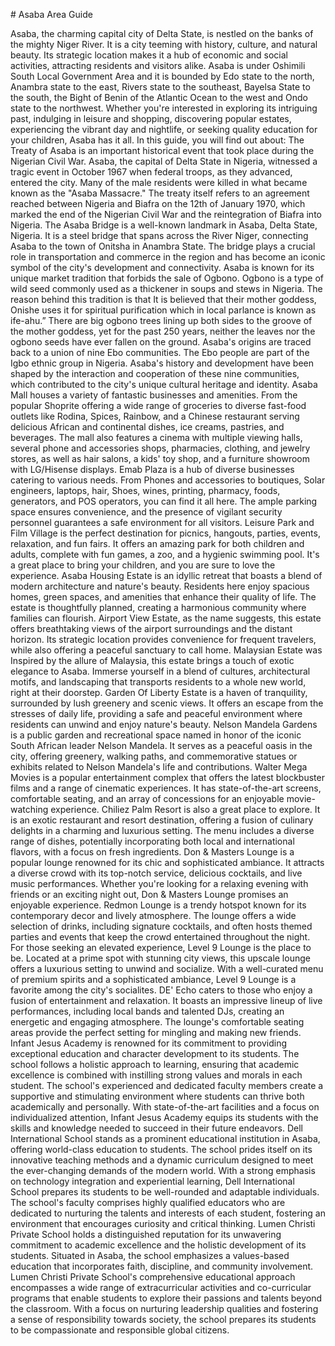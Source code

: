 \# Asaba Area Guide

Asaba, the charming capital city of Delta State, is nestled on the banks of the mighty Niger River. It is a city teeming with history, culture, and natural beauty. Its strategic location makes it a hub of economic and social activities, attracting residents and visitors alike. Asaba is under Oshimili South Local Government Area and it is bounded by Edo state to the north, Anambra state to the east, Rivers state to the southeast, Bayelsa State to the south, the Bight of Benin of the Atlantic Ocean to the west and Ondo state to the northwest. Whether you're interested in exploring its intriguing past, indulging in leisure and shopping, discovering popular estates, experiencing the vibrant day and nightlife, or seeking quality education for your children, Asaba has it all. In this guide, you will find out about: The Treaty of Asaba is an important historical event that took place during the Nigerian Civil War. Asaba, the capital of Delta State in Nigeria, witnessed a tragic event in October 1967 when federal troops, as they advanced, entered the city. Many of the male residents were killed in what became known as the "Asaba Massacre." The treaty itself refers to an agreement reached between Nigeria and Biafra on the 12th of January 1970, which marked the end of the Nigerian Civil War and the reintegration of Biafra into Nigeria. The Asaba Bridge is a well\-known landmark in Asaba, Delta State, Nigeria. It is a steel bridge that spans across the River Niger, connecting Asaba to the town of Onitsha in Anambra State. The bridge plays a crucial role in transportation and commerce in the region and has become an iconic symbol of the city's development and connectivity. Asaba is known for its unique market tradition that forbids the sale of Ogbono. Ogbono is a type of wild seed commonly used as a thickener in soups and stews in Nigeria. The reason behind this tradition is that It is believed that their mother goddess, Onishe uses it for spiritual purification which in local parlance is known as ife\-ahu.” There are big ogbono trees lining up both sides to the groove of the mother goddess, yet for the past 250 years, neither the leaves nor the ogbono seeds have ever fallen on the ground. Asaba's origins are traced back to a union of nine Ebo communities. The Ebo people are part of the Igbo ethnic group in Nigeria. Asaba's history and development have been shaped by the interaction and cooperation of these nine communities, which contributed to the city's unique cultural heritage and identity. Asaba Mall houses a variety of fantastic businesses and amenities. From the popular Shoprite offering a wide range of groceries to diverse fast\-food outlets like Rodina, Spices, Rainbow, and a Chinese restaurant serving delicious African and continental dishes, ice creams, pastries, and beverages. The mall also features a cinema with multiple viewing halls, several phone and accessories shops, pharmacies, clothing, and jewelry stores, as well as hair salons, a kids' toy shop, and a furniture showroom with LG/Hisense displays. Emab Plaza is a hub of diverse businesses catering to various needs. From Phones and accessories to boutiques, Solar engineers, laptops, hair, Shoes, wines, printing, pharmacy, foods, generators, and POS operators, you can find it all here. The ample parking space ensures convenience, and the presence of vigilant security personnel guarantees a safe environment for all visitors. Leisure Park and Film Village is the perfect destination for picnics, hangouts, parties, events, relaxation, and fun fairs. It offers an amazing park for both children and adults, complete with fun games, a zoo, and a hygienic swimming pool. It's a great place to bring your children, and you are sure to love the experience. Asaba Housing Estate is an idyllic retreat that boasts a blend of modern architecture and nature's beauty. Residents here enjoy spacious homes, green spaces, and amenities that enhance their quality of life. The estate is thoughtfully planned, creating a harmonious community where families can flourish. Airport View Estate, as the name suggests, this estate offers breathtaking views of the airport surroundings and the distant horizon. Its strategic location provides convenience for frequent travelers, while also offering a peaceful sanctuary to call home. Malaysian Estate was Inspired by the allure of Malaysia, this estate brings a touch of exotic elegance to Asaba. Immerse yourself in a blend of cultures, architectural motifs, and landscaping that transports residents to a whole new world, right at their doorstep. Garden Of Liberty Estate is a haven of tranquility, surrounded by lush greenery and scenic views. It offers an escape from the stresses of daily life, providing a safe and peaceful environment where residents can unwind and enjoy nature's beauty. Nelson Mandela Gardens is a public garden and recreational space named in honor of the iconic South African leader Nelson Mandela. It serves as a peaceful oasis in the city, offering greenery, walking paths, and commemorative statues or exhibits related to Nelson Mandela's life and contributions. Walter Mega Movies is a popular entertainment complex that offers the latest blockbuster films and a range of cinematic experiences. It has state\-of\-the\-art screens, comfortable seating, and an array of concessions for an enjoyable movie\-watching experience. Chiliez Palm Resort is also a great place to explore. It is an exotic restaurant and resort destination, offering a fusion of culinary delights in a charming and luxurious setting. The menu includes a diverse range of dishes, potentially incorporating both local and international flavors, with a focus on fresh ingredients. Don \& Masters Lounge is a popular lounge renowned for its chic and sophisticated ambiance. It attracts a diverse crowd with its top\-notch service, delicious cocktails, and live music performances. Whether you're looking for a relaxing evening with friends or an exciting night out, Don \& Masters Lounge promises an enjoyable experience. Redmon Lounge is a trendy hotspot known for its contemporary decor and lively atmosphere. The lounge offers a wide selection of drinks, including signature cocktails, and often hosts themed parties and events that keep the crowd entertained throughout the night. For those seeking an elevated experience, Level 9 Lounge is the place to be. Located at a prime spot with stunning city views, this upscale lounge offers a luxurious setting to unwind and socialize. With a well\-curated menu of premium spirits and a sophisticated ambiance, Level 9 Lounge is a favorite among the city's socialites. DE' Echo caters to those who enjoy a fusion of entertainment and relaxation. It boasts an impressive lineup of live performances, including local bands and talented DJs, creating an energetic and engaging atmosphere. The lounge's comfortable seating areas provide the perfect setting for mingling and making new friends. Infant Jesus Academy is renowned for its commitment to providing exceptional education and character development to its students. The school follows a holistic approach to learning, ensuring that academic excellence is combined with instilling strong values and morals in each student. The school's experienced and dedicated faculty members create a supportive and stimulating environment where students can thrive both academically and personally. With state\-of\-the\-art facilities and a focus on individualized attention, Infant Jesus Academy equips its students with the skills and knowledge needed to succeed in their future endeavors. Dell International School stands as a prominent educational institution in Asaba, offering world\-class education to students. The school prides itself on its innovative teaching methods and a dynamic curriculum designed to meet the ever\-changing demands of the modern world. With a strong emphasis on technology integration and experiential learning, Dell International School prepares its students to be well\-rounded and adaptable individuals. The school's faculty comprises highly qualified educators who are dedicated to nurturing the talents and interests of each student, fostering an environment that encourages curiosity and critical thinking. Lumen Christi Private School holds a distinguished reputation for its unwavering commitment to academic excellence and the holistic development of its students. Situated in Asaba, the school emphasizes a values\-based education that incorporates faith, discipline, and community involvement. Lumen Christi Private School's comprehensive educational approach encompasses a wide range of extracurricular activities and co\-curricular programs that enable students to explore their passions and talents beyond the classroom. With a focus on nurturing leadership qualities and fostering a sense of responsibility towards society, the school prepares its students to be compassionate and responsible global citizens.